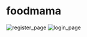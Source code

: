 # foodmama
![register_page](https://user-images.githubusercontent.com/56088042/140948266-45c3c3d2-2124-4a66-8991-7fe55e8e8845.PNG)
![login_page](https://user-images.githubusercontent.com/56088042/140948271-7f8b761d-0ca4-4fb3-8e32-714fc7487a56.PNG)
